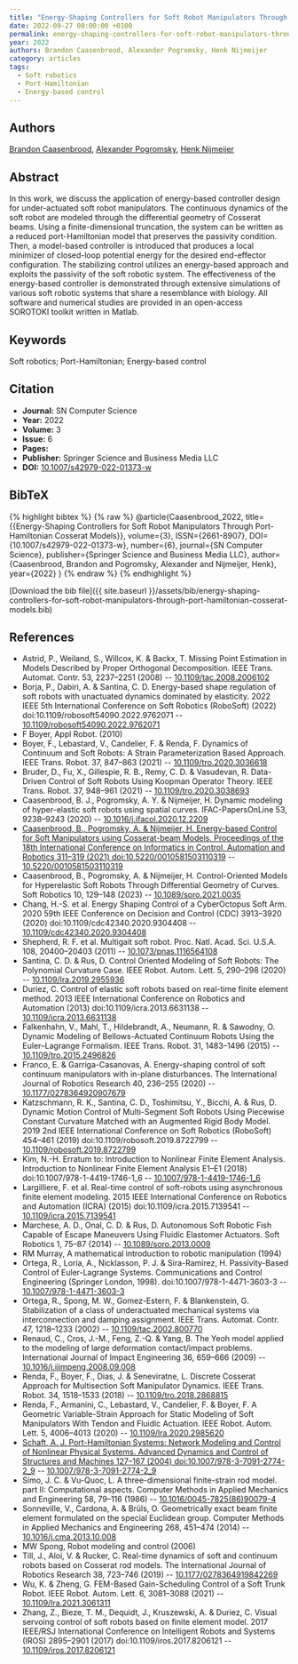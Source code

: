 ```yaml
---
title: "Energy-Shaping Controllers for Soft Robot Manipulators Through Port-Hamiltonian Cosserat Models"
date: 2022-09-27 00:00:00 +0100
permalink: energy-shaping-controllers-for-soft-robot-manipulators-through-port-hamiltonian-cosserat-models
year: 2022
authors: Brandon Caasenbrood, Alexander Pogromsky, Henk Nijmeijer
category: articles
tags:
  - Soft robotics
  - Port-Hamiltonian
  - Energy-based control
---
```

 
## Authors
[Brandon Caasenbrood](authors/brandon-caasenbrood), [Alexander Pogromsky](authors/alexander-pogromsky), [Henk Nijmeijer](authors/henk-nijmeijer)
 
## Abstract
In this work, we discuss the application of energy-based controller design for under-actuated soft robot manipulators. The continuous dynamics of the soft robot are modeled through the differential geometry of Cosserat beams. Using a finite-dimensional truncation, the system can be written as a reduced port-Hamiltonian model that preserves the passivity condition. Then, a model-based controller is introduced that produces a local minimizer of closed-loop potential energy for the desired end-effector configuration. The stabilizing control utilizes an energy-based approach and exploits the passivity of the soft robotic system. The effectiveness of the energy-based controller is demonstrated through extensive simulations of various soft robotic systems that share a resemblance with biology. All software and numerical studies are provided in an open-access SOROTOKI toolkit written in Matlab.
 
## Keywords
Soft robotics; Port-Hamiltonian; Energy-based control
 
## Citation
- **Journal:** SN Computer Science
- **Year:** 2022
- **Volume:** 3
- **Issue:** 6
- **Pages:** 
- **Publisher:** Springer Science and Business Media LLC
- **DOI:** [10.1007/s42979-022-01373-w](https://doi.org/10.1007/s42979-022-01373-w)
 
## BibTeX
{% highlight bibtex %}
{% raw %}
@article{Caasenbrood_2022,
  title={{Energy-Shaping Controllers for Soft Robot Manipulators Through Port-Hamiltonian Cosserat Models}},
  volume={3},
  ISSN={2661-8907},
  DOI={10.1007/s42979-022-01373-w},
  number={6},
  journal={SN Computer Science},
  publisher={Springer Science and Business Media LLC},
  author={Caasenbrood, Brandon and Pogromsky, Alexander and Nijmeijer, Henk},
  year={2022}
}
{% endraw %}
{% endhighlight %}
 
[Download the bib file]({{ site.baseurl }}/assets/bib/energy-shaping-controllers-for-soft-robot-manipulators-through-port-hamiltonian-cosserat-models.bib)
 
## References
- Astrid, P., Weiland, S., Willcox, K. & Backx, T. Missing Point Estimation in Models Described by Proper Orthogonal Decomposition. IEEE Trans. Automat. Contr. 53, 2237–2251 (2008) -- [10.1109/tac.2008.2006102](https://doi.org/10.1109/tac.2008.2006102)
- Borja, P., Dabiri, A. & Santina, C. D. Energy-based shape regulation of soft robots with unactuated dynamics dominated by elasticity. 2022 IEEE 5th International Conference on Soft Robotics (RoboSoft) (2022) doi:10.1109/robosoft54090.2022.9762071 -- [10.1109/robosoft54090.2022.9762071](https://doi.org/10.1109/robosoft54090.2022.9762071)
- F Boyer, Appl Robot. (2010)
- Boyer, F., Lebastard, V., Candelier, F. & Renda, F. Dynamics of Continuum and Soft Robots: A Strain Parameterization Based Approach. IEEE Trans. Robot. 37, 847–863 (2021) -- [10.1109/tro.2020.3036618](https://doi.org/10.1109/tro.2020.3036618)
- Bruder, D., Fu, X., Gillespie, R. B., Remy, C. D. & Vasudevan, R. Data-Driven Control of Soft Robots Using Koopman Operator Theory. IEEE Trans. Robot. 37, 948–961 (2021) -- [10.1109/tro.2020.3038693](https://doi.org/10.1109/tro.2020.3038693)
- Caasenbrood, B. J., Pogromsky, A. Y. & Nijmeijer, H. Dynamic modeling of hyper-elastic soft robots using spatial curves. IFAC-PapersOnLine 53, 9238–9243 (2020) -- [10.1016/j.ifacol.2020.12.2209](https://doi.org/10.1016/j.ifacol.2020.12.2209)
- [Caasenbrood, B., Pogromsky, A. & Nijmeijer, H. Energy-based Control for Soft Manipulators using Cosserat-beam Models. Proceedings of the 18th International Conference on Informatics in Control, Automation and Robotics 311–319 (2021) doi:10.5220/0010581503110319](energy-based-control-for-soft-manipulators-using-cosserat-beam-models) -- [10.5220/0010581503110319](https://doi.org/10.5220/0010581503110319)
- Caasenbrood, B., Pogromsky, A. & Nijmeijer, H. Control-Oriented Models for Hyperelastic Soft Robots Through Differential Geometry of Curves. Soft Robotics 10, 129–148 (2023) -- [10.1089/soro.2021.0035](https://doi.org/10.1089/soro.2021.0035)
- Chang, H.-S. et al. Energy Shaping Control of a CyberOctopus Soft Arm. 2020 59th IEEE Conference on Decision and Control (CDC) 3913–3920 (2020) doi:10.1109/cdc42340.2020.9304408 -- [10.1109/cdc42340.2020.9304408](https://doi.org/10.1109/cdc42340.2020.9304408)
- Shepherd, R. F. et al. Multigait soft robot. Proc. Natl. Acad. Sci. U.S.A. 108, 20400–20403 (2011) -- [10.1073/pnas.1116564108](https://doi.org/10.1073/pnas.1116564108)
- Santina, C. D. & Rus, D. Control Oriented Modeling of Soft Robots: The Polynomial Curvature Case. IEEE Robot. Autom. Lett. 5, 290–298 (2020) -- [10.1109/lra.2019.2955936](https://doi.org/10.1109/lra.2019.2955936)
- Duriez, C. Control of elastic soft robots based on real-time finite element method. 2013 IEEE International Conference on Robotics and Automation (2013) doi:10.1109/icra.2013.6631138 -- [10.1109/icra.2013.6631138](https://doi.org/10.1109/icra.2013.6631138)
- Falkenhahn, V., Mahl, T., Hildebrandt, A., Neumann, R. & Sawodny, O. Dynamic Modeling of Bellows-Actuated Continuum Robots Using the Euler–Lagrange Formalism. IEEE Trans. Robot. 31, 1483–1496 (2015) -- [10.1109/tro.2015.2496826](https://doi.org/10.1109/tro.2015.2496826)
- Franco, E. & Garriga-Casanovas, A. Energy-shaping control of soft continuum manipulators with in-plane disturbances. The International Journal of Robotics Research 40, 236–255 (2020) -- [10.1177/0278364920907679](https://doi.org/10.1177/0278364920907679)
- Katzschmann, R. K., Santina, C. D., Toshimitsu, Y., Bicchi, A. & Rus, D. Dynamic Motion Control of Multi-Segment Soft Robots Using Piecewise Constant Curvature Matched with an Augmented Rigid Body Model. 2019 2nd IEEE International Conference on Soft Robotics (RoboSoft) 454–461 (2019) doi:10.1109/robosoft.2019.8722799 -- [10.1109/robosoft.2019.8722799](https://doi.org/10.1109/robosoft.2019.8722799)
- Kim, N.-H. Erratum to: Introduction to Nonlinear Finite Element Analysis. Introduction to Nonlinear Finite Element Analysis E1–E1 (2018) doi:10.1007/978-1-4419-1746-1_6 -- [10.1007/978-1-4419-1746-1_6](https://doi.org/10.1007/978-1-4419-1746-1_6)
- Largilliere, F. et al. Real-time control of soft-robots using asynchronous finite element modeling. 2015 IEEE International Conference on Robotics and Automation (ICRA) (2015) doi:10.1109/icra.2015.7139541 -- [10.1109/icra.2015.7139541](https://doi.org/10.1109/icra.2015.7139541)
- Marchese, A. D., Onal, C. D. & Rus, D. Autonomous Soft Robotic Fish Capable of Escape Maneuvers Using Fluidic Elastomer Actuators. Soft Robotics 1, 75–87 (2014) -- [10.1089/soro.2013.0009](https://doi.org/10.1089/soro.2013.0009)
- RM Murray, A mathematical introduction to robotic manipulation (1994)
- Ortega, R., Loría, A., Nicklasson, P. J. & Sira-Ramírez, H. Passivity-Based Control of Euler-Lagrange Systems. Communications and Control Engineering (Springer London, 1998). doi:10.1007/978-1-4471-3603-3 -- [10.1007/978-1-4471-3603-3](https://doi.org/10.1007/978-1-4471-3603-3)
- Ortega, R., Spong, M. W., Gomez-Estern, F. & Blankenstein, G. Stabilization of a class of underactuated mechanical systems via interconnection and damping assignment. IEEE Trans. Automat. Contr. 47, 1218–1233 (2002) -- [10.1109/tac.2002.800770](https://doi.org/10.1109/tac.2002.800770)
- Renaud, C., Cros, J.-M., Feng, Z.-Q. & Yang, B. The Yeoh model applied to the modeling of large deformation contact/impact problems. International Journal of Impact Engineering 36, 659–666 (2009) -- [10.1016/j.ijimpeng.2008.09.008](https://doi.org/10.1016/j.ijimpeng.2008.09.008)
- Renda, F., Boyer, F., Dias, J. & Seneviratne, L. Discrete Cosserat Approach for Multisection Soft Manipulator Dynamics. IEEE Trans. Robot. 34, 1518–1533 (2018) -- [10.1109/tro.2018.2868815](https://doi.org/10.1109/tro.2018.2868815)
- Renda, F., Armanini, C., Lebastard, V., Candelier, F. & Boyer, F. A Geometric Variable-Strain Approach for Static Modeling of Soft Manipulators With Tendon and Fluidic Actuation. IEEE Robot. Autom. Lett. 5, 4006–4013 (2020) -- [10.1109/lra.2020.2985620](https://doi.org/10.1109/lra.2020.2985620)
- [Schaft, A. J. Port-Hamiltonian Systems: Network Modeling and Control of Nonlinear Physical Systems. Advanced Dynamics and Control of Structures and Machines 127–167 (2004) doi:10.1007/978-3-7091-2774-2_9](port-hamiltonian-systems-network-modeling-and-control-of-nonlinear-physical-systems) -- [10.1007/978-3-7091-2774-2_9](https://doi.org/10.1007/978-3-7091-2774-2_9)
- Simo, J. C. & Vu-Quoc, L. A three-dimensional finite-strain rod model. part II: Computational aspects. Computer Methods in Applied Mechanics and Engineering 58, 79–116 (1986) -- [10.1016/0045-7825(86)90079-4](https://doi.org/10.1016/0045-7825(86)90079-4)
- Sonneville, V., Cardona, A. & Brüls, O. Geometrically exact beam finite element formulated on the special Euclidean group. Computer Methods in Applied Mechanics and Engineering 268, 451–474 (2014) -- [10.1016/j.cma.2013.10.008](https://doi.org/10.1016/j.cma.2013.10.008)
- MW Spong, Robot modeling and control (2006)
- Till, J., Aloi, V. & Rucker, C. Real-time dynamics of soft and continuum robots based on Cosserat rod models. The International Journal of Robotics Research 38, 723–746 (2019) -- [10.1177/0278364919842269](https://doi.org/10.1177/0278364919842269)
- Wu, K. & Zheng, G. FEM-Based Gain-Scheduling Control of a Soft Trunk Robot. IEEE Robot. Autom. Lett. 6, 3081–3088 (2021) -- [10.1109/lra.2021.3061311](https://doi.org/10.1109/lra.2021.3061311)
- Zhang, Z., Bieze, T. M., Dequidt, J., Kruszewski, A. & Duriez, C. Visual servoing control of soft robots based on finite element model. 2017 IEEE/RSJ International Conference on Intelligent Robots and Systems (IROS) 2895–2901 (2017) doi:10.1109/iros.2017.8206121 -- [10.1109/iros.2017.8206121](https://doi.org/10.1109/iros.2017.8206121)

